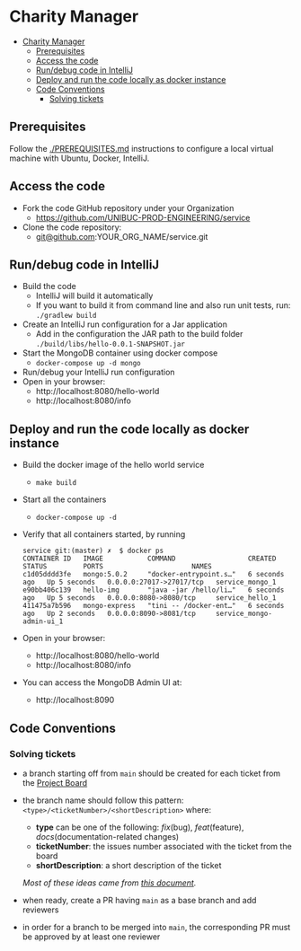 # Charity Manager

- [Charity Manager](#charity-manager)
  - [Prerequisites](#prerequisites)
  - [Access the code](#access-the-code)
  - [Run/debug code in IntelliJ](#rundebug-code-in-intellij)
  - [Deploy and run the code locally as docker instance](#deploy-and-run-the-code-locally-as-docker-instance)
  - [Code Conventions](#code-conventions)
    - [Solving tickets](#solving-tickets)

## Prerequisites

Follow the [./PREREQUISITES.md](./PREREQUISITES.md) instructions to configure a local virtual machine with Ubuntu, Docker, IntelliJ.


## Access the code

* Fork the code GitHub repository under your Organization
  * https://github.com/UNIBUC-PROD-ENGINEERING/service
* Clone the code repository:
  * git@github.com:YOUR_ORG_NAME/service.git


## Run/debug code in IntelliJ
* Build the code
    * IntelliJ will build it automatically
    * If you want to build it from command line and also run unit tests, run: ```./gradlew build```
* Create an IntelliJ run configuration for a Jar application
    * Add in the configuration the JAR path to the build folder `./build/libs/hello-0.0.1-SNAPSHOT.jar`
* Start the MongoDB container using docker compose
    * ```docker-compose up -d mongo```
* Run/debug your IntelliJ run configuration
* Open in your browser:
    * http://localhost:8080/hello-world
    * http://localhost:8080/info

## Deploy and run the code locally as docker instance

* Build the docker image of the hello world service
    * ```make build```
* Start all the containers
    * ```docker-compose up -d```

* Verify that all containers started, by running
  ```
  service git:(master) ✗  $ docker ps
  CONTAINER ID   IMAGE           COMMAND                  CREATED         STATUS         PORTS                      NAMES
  c1d05dddd3fe   mongo:5.0.2     "docker-entrypoint.s…"   6 seconds ago   Up 5 seconds   0.0.0.0:27017->27017/tcp   service_mongo_1
  e90bb406c139   hello-img       "java -jar /hello/li…"   6 seconds ago   Up 5 seconds   0.0.0.0:8080->8080/tcp     service_hello_1
  411475a7b596   mongo-express   "tini -- /docker-ent…"   6 seconds ago   Up 2 seconds   0.0.0.0:8090->8081/tcp     service_mongo-admin-ui_1
  ```
* Open in your browser:
    * http://localhost:8080/hello-world
    * http://localhost:8080/info
* You can access the MongoDB Admin UI at:
  * http://localhost:8090 

## Code Conventions

### Solving tickets

* a branch starting off from `main` should be created for each ticket from the [Project Board](https://github.com/orgs/PascalTeam/projects/1/views/1)
* the branch name should follow this pattern: `<type>/<ticketNumber>/<shortDescription>`
  where:
    * **type** can be one of the following: _fix_(bug), _feat_(feature), _docs_(documentation-related changes)
    * **ticketNumber**: the issues number associated with the ticket from the board
    * **shortDescription**: a short description of the ticket

  _Most of these ideas came from [this document](https://gist.github.com/brianclements/841ea7bffdb01346392c)._

* when ready, create a PR having `main` as a base branch and add reviewers
* in order for a branch to be merged into `main`, the corresponding PR must be approved by at least one reviewer